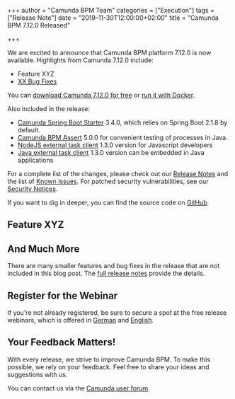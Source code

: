 +++
author = "Camunda BPM Team"
categories = ["Execution"]
tags = ["Release Note"]
date = "2019-11-30T12:00:00+02:00"
title = "Camunda BPM 7.12.0 Released"

+++

We are excited to announce that Camunda BPM platform 7.12.0 is now available. Highlights from Camunda 7.12.0 include:

<!-- FEATURES LIST BEGINS -->

* Feature XYZ
* [XX Bug Fixes](https://app.camunda.com/jira/issues/?jql=issuetype%20%3D%20%22Bug%20Report%22%20AND%20fixVersion%20%3D%207.12.0)

<!-- FEATURES LIST ENDS -->

You can [download Camunda 7.12.0 for free](https://camunda.com/download/) or [run it with Docker](https://hub.docker.com/r/camunda/camunda-bpm-platform/).

Also included in the release:

* [Camunda Spring Boot Starter](https://github.com/camunda/camunda-bpm-spring-boot-starter) 3.4.0, which relies on Spring Boot 2.1.8 by default.
* [Camunda BPM Assert](https://github.com/camunda/camunda-bpm-assert) 5.0.0 for convenient testing of processes in Java.
* [NodeJS external task client](https://github.com/camunda/camunda-external-task-client-js) 1.3.0 version for Javascript developers
* [Java external task client](https://github.com/camunda/camunda-external-task-client-java) 1.3.0 version can be embedded in Java applications

<!--more-->

For a complete list of the changes, please check out our [Release Notes](https://app.camunda.com/jira/secure/ReleaseNote.jspa?projectId=10230&version=15387)
and the list of [Known Issues](https://app.camunda.com/jira/issues/?jql=affectedVersion%20%3D%207.12.0%20and%20status%20!%3D%20Closed). For patched security vulnerabilities, see our [Security Notices](https://docs.camunda.org/security/notices/).

If you want to dig in deeper, you can find the source code on [GitHub](https://github.com/camunda/camunda-bpm-platform/releases/tag/7.12.0).

<!-- FEATURES EXPLANATIONS BEGIN -->

## Feature XYZ



<!-- FEATURES EXPLANATIONS END -->

## And Much More

There are many smaller features and bug fixes in the release that are not included in this blog post. The [full release notes](https://app.camunda.com/jira/secure/ReleaseNote.jspa?projectId=10230&version=15387) provide the details.

## Register for the Webinar

If you're not already registered, be sure to secure a spot at the free release webinars, which is offered in [German](https://attendee.gotowebinar.com/register/5485618940456067851) and [English](https://attendee.gotowebinar.com/register/7295666867938241291).

## Your Feedback Matters!

With every release, we strive to improve Camunda BPM. To make this possible, we rely on your feedback. Feel free to share your ideas and suggestions with us.

You can contact us via the [Camunda user forum](https://forum.camunda.org/).

